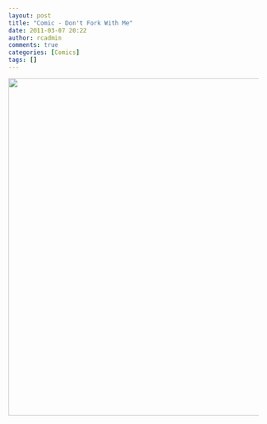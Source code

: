 ```yaml
---
layout: post
title: "Comic - Don't Fork With Me"
date: 2011-03-07 20:22
author: rcadmin
comments: true
categories: [Comics]
tags: []
---
```

<a href="http://bitsmack.com/comics/2011/03/07/comic-dont-fork-with-me/"><img src="http://dl.bitsmack.com/uploads/2011/03/20110307.jpg" alt="" title="Next you'll want me to wash them too" width="680" height="680" class="alignnone size-full wp-image-2144" /></a>
